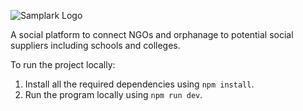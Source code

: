 
![Samplark Logo](https://github.com/Gaurav-Verma07/sampark/blob/main/public/sampark-logo-transparent.png?raw=true)

A social platform to connect NGOs and orphanage to potential social suppliers including schools and colleges.

To run the project locally:

1. Install all the required dependencies using `npm install`.
2. Run the program locally using `npm run dev`.
